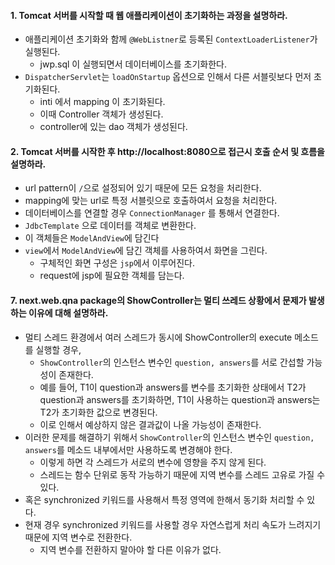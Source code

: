 #### 1. Tomcat 서버를 시작할 때 웹 애플리케이션이 초기화하는 과정을 설명하라.
* 애플리케이션 초기화와 함께 `@WebListner`로 등록된 `ContextLoaderListener`가 실행된다. 
  * jwp.sql 이 실행되면서 데이터베이스를 초기화한다. 
* `DispatcherServlet`는 `loadOnStartup` 옵션으로 인해서 다른 서블릿보다 먼저 초기화된다. 
  *  inti 에서 mapping 이 초기화된다. 
    * 이때 Controller 객체가 생성된다. 
    * controller에 있는 dao 객체가 생성된다.



#### 2. Tomcat 서버를 시작한 후 http://localhost:8080으로 접근시 호출 순서 및 흐름을 설명하라.
* url pattern이 `/`으로 설정되어 있기 때문에 모든 요청을 처리한다.
* mapping에 맞는 url로 특정 서블릿으로 호출하여서 요청을 처리한다.
* 데이터베이스를 연결할 경우 `ConnectionManager` 를 통해서 연결한다.
* `JdbcTemplate` 으로 데이터를 객체로 변환한다.
* 이 객체들은 `ModelAndView`에 담긴다
* `view`에서 `ModelAndView`에 담긴 객체를 사용하여서 화면을 그린다.
  * 구체적인 화면 구성은 `jsp`에서 이루어진다.
  * request에 jsp에 필요한 객체를 담는다.

#### 7. next.web.qna package의 ShowController는 멀티 쓰레드 상황에서 문제가 발생하는 이유에 대해 설명하라.
* 멀티 스레드 환경에서 여러 스레드가 동시에 ShowController의 execute 메소드를 실행할 경우, 
  * `ShowController`의 인스턴스 변수인 `question, answers`를 서로 간섭할 가능성이 존재한다. 
  * 예를 들어, T1이 question과 answers를 변수를 초기화한 상태에서 T2가 question과 answers를 초기화하면, T1이 사용하는 question과 answers는 T2가 초기화한 값으로 변경된다.
  * 이로 인해서 예상하지 않은 결과값이 나올 가능성이 존재한다. 
* 이러한 문제를 해결하기 위해서 `ShowController`의 인스턴스 변수인 `question, answers`를 메소드 내부에서만 사용하도록 변경해야 한다. 
  * 이렇게 하면 각 스레드가 서로의 변수에 영향을 주지 않게 된다.
  * 스레드는 함수 단위로 동작 가능하기 때문에 지역 변수를 스레드 고유로 가질 수 있다. 
* 혹은 synchronized 키워드를 사용해서 특정 영역에 한해서 동기화 처리할 수 있다. 
* 현재 경우 synchronized 키워드를 사용할 경우 자연스럽게 처리 속도가 느려지기 때문에 지역 변수로 전환한다. 
  * 지역 변수를 전환하지 말아야 할 다른 이유가 없다. 
